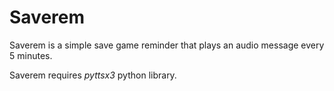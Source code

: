 # Saverem
Saverem is a simple save game reminder that plays an audio message every 5 minutes.

Saverem requires *pyttsx3* python library.